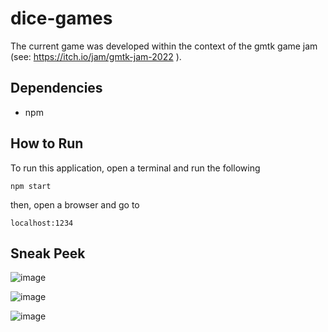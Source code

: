# dice-games

The current game was developed within the context of the gmtk game jam (see: https://itch.io/jam/gmtk-jam-2022 ).

## Dependencies
- npm

## How to Run

To run this application, open a terminal and run the following

`npm start`

then, open a browser and go to

`localhost:1234` 

## Sneak Peek

![image](https://user-images.githubusercontent.com/38135792/179420494-bee96abb-0c1a-4384-b6a9-04f80943d861.png)

![image](https://user-images.githubusercontent.com/38135792/179420504-d30466e2-deaf-43e4-bf14-0ba1ba57a6cf.png)

![image](https://user-images.githubusercontent.com/38135792/179420527-e0ce0f45-084b-444d-9279-0569d57ed8f1.png)

